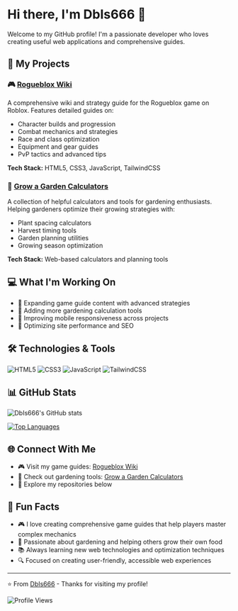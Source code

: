 # Hi there, I'm DbIs666 👋

Welcome to my GitHub profile! I'm a passionate developer who loves creating useful web applications and comprehensive guides.

## 🚀 My Projects

### 🎮 [Rogueblox Wiki](https://roguebloxwiki.com/)
A comprehensive wiki and strategy guide for the Rogueblox game on Roblox. Features detailed guides on:
- Character builds and progression
- Combat mechanics and strategies  
- Race and class optimization
- Equipment and gear guides
- PvP tactics and advanced tips

**Tech Stack:** HTML5, CSS3, JavaScript, TailwindCSS

### 🌱 [Grow a Garden Calculators](http://growagardencalculators.net/)
A collection of helpful calculators and tools for gardening enthusiasts. Helping gardeners optimize their growing strategies with:
- Plant spacing calculators
- Harvest timing tools
- Garden planning utilities
- Growing season optimization

**Tech Stack:** Web-based calculators and planning tools

## 💻 What I'm Working On

- 🎯 Expanding game guide content with advanced strategies
- 🌿 Adding more gardening calculation tools
- 📱 Improving mobile responsiveness across projects
- 🔧 Optimizing site performance and SEO

## 🛠️ Technologies & Tools

![HTML5](https://img.shields.io/badge/-HTML5-E34F26?style=flat-square&logo=html5&logoColor=white)
![CSS3](https://img.shields.io/badge/-CSS3-1572B6?style=flat-square&logo=css3)
![JavaScript](https://img.shields.io/badge/-JavaScript-F7DF1E?style=flat-square&logo=javascript&logoColor=black)
![TailwindCSS](https://img.shields.io/badge/-TailwindCSS-38B2AC?style=flat-square&logo=tailwind-css&logoColor=white)

## 📊 GitHub Stats

![DbIs666's GitHub stats](https://github-readme-stats.vercel.app/api?username=DbIs666&show_icons=true&theme=dark)

[![Top Languages](https://github-readme-stats.vercel.app/api/top-langs/?username=DbIs666&layout=compact&theme=dark)](https://github.com/anuraghazra/github-readme-stats)

## 🌐 Connect With Me

- 🎮 Visit my game guides: [Rogueblox Wiki](https://roguebloxwiki.com/)
- 🌱 Check out gardening tools: [Grow a Garden Calculators](http://growagardencalculators.net/)
- 💼 Explore my repositories below

## 🎯 Fun Facts

- 🎮 I love creating comprehensive game guides that help players master complex mechanics
- 🌿 Passionate about gardening and helping others grow their own food
- 📚 Always learning new web technologies and optimization techniques
- 🔍 Focused on creating user-friendly, accessible web experiences

---

⭐️ From [DbIs666](https://github.com/DbIs666) - Thanks for visiting my profile!

![Profile Views](https://komarev.com/ghpvc/?username=DbIs666&color=blueviolet)
